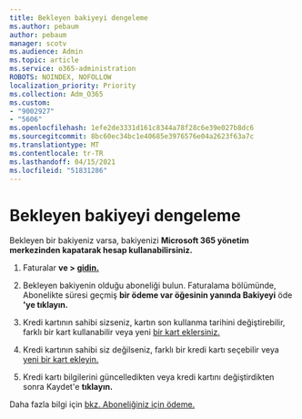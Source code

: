 ```yaml
---
title: Bekleyen bakiyeyi dengeleme
ms.author: pebaum
author: pebaum
manager: scotv
ms.audience: Admin
ms.topic: article
ms.service: o365-administration
ROBOTS: NOINDEX, NOFOLLOW
localization_priority: Priority
ms.collection: Adm_O365
ms.custom:
- "9002927"
- "5606"
ms.openlocfilehash: 1efe2de3331d161c8344a78f28c6e39e027b8dc6
ms.sourcegitcommit: 8bc60ec34bc1e40685e3976576e04a2623f63a7c
ms.translationtype: MT
ms.contentlocale: tr-TR
ms.lasthandoff: 04/15/2021
ms.locfileid: "51831286"
---
```

# <a name="settle-an-outstanding-balance"></a>Bekleyen bakiyeyi dengeleme

Bekleyen bir bakiyeniz varsa, bakiyenizi **Microsoft 365 yönetim merkezinden kapatarak hesap kullanabilirsiniz.**

1. Faturalar **ve > [gidin.](https://go.microsoft.com/fwlink/p/?linkid=842054)**

2. Bekleyen bakiyenin olduğu aboneliği bulun. Faturalama bölümünde, Abonelikte süresi geçmiş **bir ödeme var öğesinin yanında Bakiyeyi** öde **'ye tıklayın.**

3. Kredi kartının sahibi sizseniz, kartın son kullanma tarihini değiştirebilir, farklı bir kart kullanabilir veya yeni [bir kart eklersiniz.](https://docs.microsoft.com/microsoft-365/commerce/billing-and-payments/manage-payment-methods?view=o365-worldwide)

4. Kredi kartının sahibi siz değilseniz, farklı bir kredi kartı seçebilir veya [yeni bir kart ekleyin.](https://docs.microsoft.com/microsoft-365/commerce/billing-and-payments/manage-payment-methods?view=o365-worldwide)

5. Kredi kartı bilgilerini güncelledikten veya kredi kartını değiştirdikten sonra Kaydet'e **tıklayın.**

Daha fazla bilgi için [bkz. Aboneliğiniz için ödeme.](https://docs.microsoft.com/microsoft-365/commerce/billing-and-payments/pay-for-your-subscription?view=o365-worldwide)
